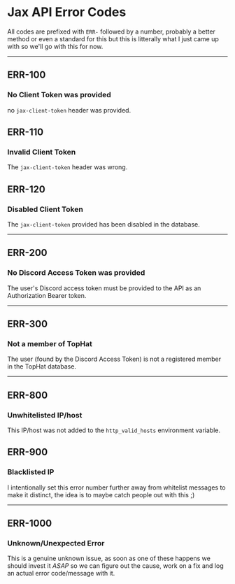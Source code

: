 # Jax API Error Codes
All codes are prefixed with `ERR-` followed by a number, probably a better method or even a standard for this but this is litterally what I just came up with so we'll go with this for now.

---

## ERR-100
### **No Client Token was provided**
no `jax-client-token` header was provided.

## ERR-110
### **Invalid Client Token**
The `jax-client-token` header was wrong.

## ERR-120
### **Disabled Client Token**
The `jax-client-token` provided has been disabled in the database.

---

## ERR-200
### **No Discord Access Token was provided**
The user's Discord access token must be provided to the API as an Authorization Bearer token.

---

## ERR-300
### **Not a member of TopHat**
The user (found by the Discord Access Token) is not a registered member in the TopHat database.

---

## ERR-800
### **Unwhitelisted IP/host**
This IP/host was not added to the `http_valid_hosts` environment variable.

## ERR-900
### **Blacklisted IP**
I intentionally set this error number further away from whitelist messages to make it distinct, the idea is to maybe catch people out with this ;)

---

## ERR-1000
### **Unknown/Unexpected Error**
This is a genuine unknown issue, as soon as one of these happens we should invest it *ASAP* so we can figure out the cause, work on a fix and log an actual error code/message with it.
